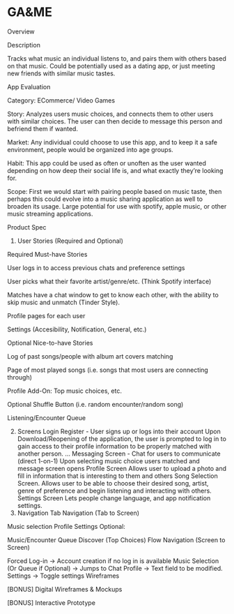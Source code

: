 # GA&ME

Overview

Description

Tracks what music an individual listens to, and pairs them with others based on that music. Could be potentially used as a dating app, or just meeting new friends with similar music tastes.

App Evaluation

Category: ECommerce/ Video Games

Story: Analyzes users music choices, and connects them to other users with similar choices. The user can then decide to message this person and befriend them if wanted.

Market: Any individual could choose to use this app, and to keep it a safe environment, people would be organized into age groups.

Habit: This app could be used as often or unoften as the user wanted depending on how deep their social life is, and what exactly they’re looking for.

Scope: First we would start with pairing people based on music taste, then perhaps this could evolve into a music sharing application as well to broaden its usage. Large potential for use with spotify, apple music, or other music streaming applications.

Product Spec

1. User Stories (Required and Optional)


Required Must-have Stories

User logs in to access previous chats and preference settings

User picks what their favorite artist/genre/etc. (Think Spotify interface)

Matches have a chat window to get to know each other, with the ability to skip music and unmatch (Tinder Style).

Profile pages for each user

Settings (Accesibility, Notification, General, etc.)

Optional Nice-to-have Stories

Log of past songs/people with album art covers matching

Page of most played songs (i.e. songs that most users are connecting through)

Profile Add-On: Top music choices, etc.

Optional Shuffle Button (i.e. random encounter/random song)

Listening/Encounter Queue


2. Screens
Login
Register - User signs up or logs into their account
Upon Download/Reopening of the application, the user is prompted to log in to gain access to their profile information to be properly matched with another person.
…
Messaging Screen - Chat for users to communicate (direct 1-on-1)
Upon selecting music choice users matched and message screen opens
Profile Screen
Allows user to upload a photo and fill in information that is interesting to them and others
Song Selection Screen.
Allows user to be able to choose their desired song, artist, genre of preference and begin listening and interacting with others.
Settings Screen
Lets people change language, and app notification settings.
3. Navigation
Tab Navigation (Tab to Screen)

Music selection
Profile
Settings
Optional:

Music/Encounter Queue
Discover (Top Choices)
Flow Navigation (Screen to Screen)

Forced Log-in -> Account creation if no log in is available
Music Selection (Or Queue if Optional) -> Jumps to Chat
Profile -> Text field to be modified.
Settings -> Toggle settings
Wireframes


[BONUS] Digital Wireframes & Mockups

[BONUS] Interactive Prototype
